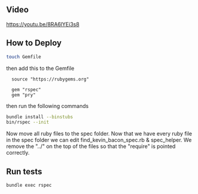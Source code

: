 ## Video
https://youtu.be/8RA6lYEi3s8

## How to Deploy
```bash
touch Gemfile
```

then add this to the Gemfile

```
  source "https://rubygems.org"

  gem "rspec"
  gem "pry"
```

then run the following commands

```bash
bundle install --binstubs
bin/rspec --init
```

Now move all ruby files to the spec folder. Now that we have every ruby file in the spec folder we can edit find_kevin_bacon_spec.rb
& spec_helper. 
We remove the "../" on the top of the files so that the "require" is pointed correctly.

## Run tests
```bash
bundle exec rspec
```